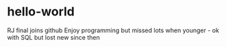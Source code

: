 # hello-world
RJ final joins github
Enjoy programming but missed lots when younger - ok with SQL but lost new since then
